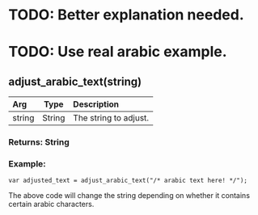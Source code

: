 # TODO: Better explanation needed.
# TODO: Use real arabic example.

## adjust_arabic_text(string)

|Arg|Type|Description|
|:--|---|:--|
|string|String|The string to adjust.|

### Returns: String
### Example:
```
var adjusted_text = adjust_arabic_text("/* arabic text here! */");
```
The above code will change the string depending on whether it contains certain arabic characters.